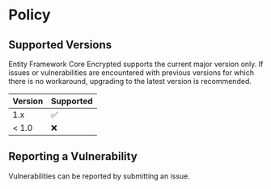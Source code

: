 # Policy

## Supported Versions

Entity Framework Core Encrypted supports the current major version only.
If issues or vulnerabilities are encountered with previous versions for which there is no workaround, upgrading to the latest version is recommended.

| Version | Supported          |
| ------- | ------------------ |
| 1.x     | :white_check_mark: |
| < 1.0   | :x:                |

## Reporting a Vulnerability

Vulnerabilities can be reported by submitting an issue.
